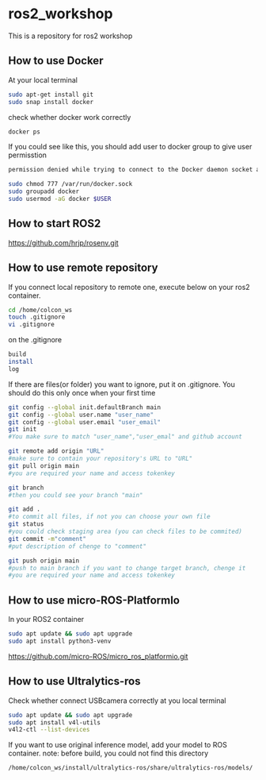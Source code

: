 # ros2_workshop
This is a repository for ros2 workshop
## How to use Docker
At your local terminal 
```bash
sudo apt-get install git
sudo snap install docker
```
check whether docker work correctly
```bash
docker ps
```
If you could see like this, you should add user to docker group to give user permisstion 
```bash
permission denied while trying to connect to the Docker daemon socket at unix:///var/run/docker.sock:
```
```bash
sudo chmod 777 /var/run/docker.sock
sudo groupadd docker
sudo usermod -aG docker $USER
```
## How to start ROS2
https://github.com/hrjp/rosenv.git

## How to use remote repository

If you connect local repository to remote one, execute below on your ros2 container.
```bash
cd /home/colcon_ws
touch .gitignore
vi .gitignore
```
on the .gitignore
```bash
build
install
log
```
If there are files(or folder) you want to ignore, put it on .gitignore.
You should do this only once when your first time
```bash
git config --global init.defaultBranch main
git config --global user.name "user_name"
git config --global user.email "user_email"
git init
#You make sure to match "user_name","user_emal" and github account
```
```bash
git remote add origin "URL"
#make sure to contain your repository's URL to "URL" 
git pull origin main
#you are required your name and access tokenkey
```
```bash
git branch
#then you could see your branch "main"
```
```bash
git add .
#to commit all files, if not you can choose your own file
git status
#you could check staging area (you can check files to be commited)
git commit -m"comment"
#put description of chenge to "comment" 
```
```bash
git push origin main
#push to main branch if you want to change target branch, chenge it
#you are required your name and access tokenkey
```


## How to use micro-ROS-PlatformIo
In your ROS2 container 
```bash
sudo apt update && sudo apt upgrade
sudo apt install python3-venv
```
https://github.com/micro-ROS/micro_ros_platformio.git


## How to use Ultralytics-ros
Check whether connect USBcamera correctly at you local terminal
```bash
sudo apt update && sudo apt upgrade
sudo apt install v4l-utils
v4l2-ctl --list-devices
```
If you want to use original inference model, add your model to ROS container.
note: before build, you could not find this directory
```bash
/home/colcon_ws/install/ultralytics-ros/share/ultralytics-ros/models/
```
